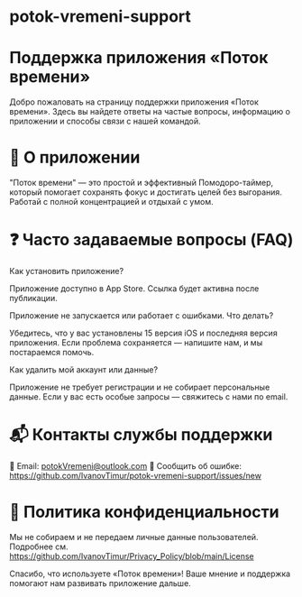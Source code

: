 # potok-vremeni-support

# Поддержка приложения «Поток времени»

Добро пожаловать на страницу поддержки приложения «Поток времени». Здесь вы найдете ответы на частые вопросы, информацию о приложении и способы связи с нашей командой.

# 📱 О приложении

"Поток времени" — это простой и эффективный Помодоро-таймер, который помогает сохранять фокус и достигать целей без выгорания. Работай с полной концентрацией и отдыхай с умом.

# ❓ Часто задаваемые вопросы (FAQ)

Как установить приложение?

Приложение доступно в App Store. Ссылка будет активна после публикации.

Приложение не запускается или работает с ошибками. Что делать?

Убедитесь, что у вас установлены 15 версия iOS и последняя версия приложения. Если проблема сохраняется — напишите нам, и мы постараемся помочь.

Как удалить мой аккаунт или данные?

Приложение не требует регистрации и не собирает персональные данные. Если у вас есть особые запросы — свяжитесь с нами по email.

# 📬 Контакты службы поддержки

📧 Email: potokVremeni@outlook.com
🐞 Сообщить об ошибке: https://github.com/IvanovTimur/potok-vremeni-support/issues/new

# 🔐 Политика конфиденциальности

Мы не собираем и не передаем личные данные пользователей. Подробнее см. https://github.com/IvanovTimur/Privacy_Policy/blob/main/License

Спасибо, что используете «Поток времени»!
Ваше мнение и поддержка помогают нам развивать приложение дальше.
